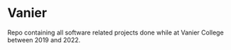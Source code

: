 # Vanier
Repo containing all software related projects done while at Vanier College between 2019 and 2022. 
